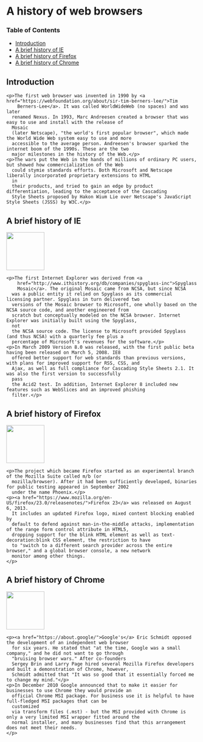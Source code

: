<html lang="en">

<head>
  <meta charset="UTF-8">
  <meta name="viewport" content="width=device-width, initial-scale=1.0">
  <meta http-equiv="X-UA-Compatible" content="ie=edge">
  <title>A history of web browsers</title>
</head>

<body>
  <h1>A history of web browsers</h1>
  <h3>Table of Contents</h3>
  <ul>
    <li><a href="#Introduction">Introduction</a></li>
    <li><a href="#A brief history of IE">A brief history of IE</a></li>
    <li><a href="#A brief history of Firefox">A brief history of Firefox</a></li>
    <li><a href="#A brief history of Chrome">A brief history of Chrome</a></li>
  </ul>

  <span id="Introduction">
    <h2>Introduction</h2>

    <p>The first web browser was invented in 1990 by <a href="https://webfoundation.org/about/sir-tim-berners-lee/">Tim
        Berners-Lee</a>. It was called WorldWideWeb (no spaces) and was later
      renamed Nexus. In 1993, Marc Andreesen created a browser that was easy to use and install with the release of
      Mosaic
      (later Netscape), "the world's first popular browser", which made the World Wide Web system easy to use and more
      accessible to the average person. Andreesen's browser sparked the internet boom of the 1990s. These are the two
      major milestones in the history of the Web.</p>
    <p>The wars put the Web in the hands of millions of ordinary PC users, but showed how commercialization of the Web
      could stymie standards efforts. Both Microsoft and Netscape liberally incorporated proprietary extensions to HTML
      in
      their products, and tried to gain an edge by product differentiation, leading to the acceptance of the Cascading
      Style Sheets proposed by Hakon Wium Lie over Netscape's JavaScript Style Sheets (JSSS) by W3C.</p>
  </span>

  <span id="A brief history of IE">
    <h2>A brief history of IE</h2>
    <img src="https://upload.wikimedia.org/wikipedia/en/1/10/Internet_Explorer_7_Logo.png" width="100">

    <p>The first Internet Explorer was derived from <a
        href="http://www.ithistory.org/db/companies/spyglass-inc">Spyglass
        Mosaic</a>. The original Mosaic came from NCSA, but since NCSA
      was a public entity it relied on Spyglass as its commercial licensing partner. Spyglass in turn delivered two
      versions of the Mosaic browser to Microsoft, one wholly based on the NCSA source code, and another engineered from
      scratch but conceptually modeled on the NCSA browser. Internet Explorer was initially built using the Spyglass,
      not
      the NCSA source code. The license to Microsoft provided Spyglass (and thus NCSA) with a quarterly fee plus a
      percentage of Microsoft's revenues for the software.</p>
    <p>In March 2009 Version 8.0 was released, with the first public beta having been released on March 5, 2008. IE8
      offered better support for web standards than previous versions, with plans for improved support for RSS, CSS, and
      Ajax, as well as full compliance for Cascading Style Sheets 2.1. It was also the first version to successfully
      pass
      the Acid2 test. In addition, Internet Explorer 8 included new features such as WebSlices and an improved phishing
      filter.</p>
  </span>

  <span id="A brief history of Firefox">
    <h2>A brief history of Firefox</h2>
    <img src="https://upload.wikimedia.org/wikipedia/commons/f/ff/Mozilla_Firefox_logo_2013.png" width="100">

    <p>The project which became Firefox started as an experimental branch of the Mozilla Suite called m/b (or
      mozilla/browser). After it had been sufficiently developed, binaries for public testing appeared in September 2002
      under the name Phoenix.</p>
    <p><a href="https://www.mozilla.org/en-US/firefox/23.0/releasenotes/">Firefox 23</a> was released on August 6, 2013.
      It includes an updated Firefox logo, mixed content blocking enabled by
      default to defend against man-in-the-middle attacks, implementation of the range form control attribute in HTML5,
      dropping support for the blink HTML element as well as text-decoration:blink CSS element, the restriction to have
      to "switch to a different search provider across the entire browser," and a global browser console, a new network
      monitor among other things.
    </p>
  </span>

  <span id="A brief history of Chrome">
    <h2>A brief history of Chrome</h2>
    <img src="https://upload.wikimedia.org/wikipedia/commons/e/e2/Google_Chrome_icon_%282011%29.svg" width="100">

    <p><a href="https://about.google/">Google's</a> Eric Schmidt opposed the development of an independent web browser
      for six years. He stated that "at the time, Google was a small company," and he did not want to go through
      "bruising browser wars." After co-founders
      Sergey Brin and Larry Page hired several Mozilla Firefox developers and built a demonstration of Chrome, however,
      Schmidt admitted that "It was so good that it essentially forced me to change my mind."</p>
    <p>In December 2010 Google announced that to make it easier for businesses to use Chrome they would provide an
      official Chrome MSI package. For business use it is helpful to have full-fledged MSI packages that can be
      customized
      via transform files (.mst) - but the MSI provided with Chrome is only a very limited MSI wrapper fitted around the
      normal installer, and many businesses find that this arrangement does not meet their needs.
    </p>
  </span>
</body>

</html>
